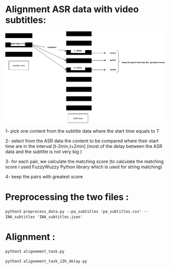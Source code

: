 # Alignment ASR data with video subtitles:

![model diagram image](/img/strategy.jpg)

1- pick one content from the subtitle data where the start time equals to T

2- select from the ASR data the content to be compared where their start time are in the interval [t-2min,t+2min] (most of the delay between the ASR data and the subtitle is not very big  )

3- for each pair, we calculate the matching score (to calculate the matching score i used FuzzyWuzzy Python library which is used for string matching)

4- keep the pairs with greatest score

# Preprocessing the two files :

`python3 preprocess_data.py --pa_subtitles 'pa_subtitles.csv' --INA_subtitles 'INA_subtitles.json'`

# Alignment :

`python3 alignement_task.py `

`python3 alignement_task_13h_delay.py `

